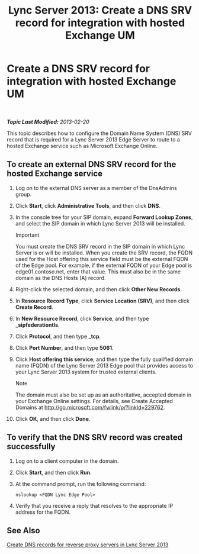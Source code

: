 ﻿---
title: 'Lync Server 2013: Create a DNS SRV record for integration with hosted Exchange UM'
TOCTitle: Create a DNS SRV record for integration with hosted Exchange UM
ms:assetid: 8ea590ae-58ea-4ca5-9853-e0708b3ea760
ms:mtpsurl: https://technet.microsoft.com/en-us/library/Hh500728(v=OCS.15)
ms:contentKeyID: 48184770
ms.date: 07/23/2014
mtps_version: v=OCS.15
---

<div data-xmlns="http://www.w3.org/1999/xhtml">

<div class="topic" data-xmlns="http://www.w3.org/1999/xhtml" data-msxsl="urn:schemas-microsoft-com:xslt" data-cs="http://msdn.microsoft.com/en-us/">

<div data-asp="http://msdn2.microsoft.com/asp">

# Create a DNS SRV record for integration with hosted Exchange UM

</div>

<div id="mainSection">

<div id="mainBody">

<span> </span>

_**Topic Last Modified:** 2013-02-20_

This topic describes how to configure the Domain Name System (DNS) SRV record that is required for a Lync Server 2013 Edge Server to route to a hosted Exchange service such as Microsoft Exchange Online.

<div>

## To create an external DNS SRV record for the hosted Exchange service

1.  Log on to the external DNS server as a member of the DnsAdmins group.

2.  Click **Start**, click **Administrative Tools**, and then click **DNS**.

3.  In the console tree for your SIP domain, expand **Forward Lookup Zones**, and select the SIP domain in which Lync Server 2013 will be installed.
    
    <div class="alert">
    

    > [!IMPORTANT]
    > You must create the DNS SRV record in the SIP domain in which Lync Server is or will be installed. When you create the SRV record, the FQDN used for the Host offering this service field must be the external FQDN of the Edge pool. For example, if the external FQDN of your Edge pool is edge01.contoso.net, enter that value. This must also be in the same domain as the DNS Hosts (A) record.

    
    </div>

4.  Right-click the selected domain, and then click **Other New Records**.

5.  In **Resource Record Type**, click **Service Location (SRV)**, and then click **Create Record**.

6.  In **New Resource Record**, click **Service**, and then type **\_sipfederationtls**.

7.  Click **Protocol**, and then type **\_tcp**.

8.  Click **Port Number**, and then type **5061**.

9.  Click **Host offering this service**, and then type the fully qualified domain name (FQDN) of the Lync Server 2013 Edge pool that provides access to your Lync Server 2013 system for trusted external clients.
    
    <div class="alert">
    

    > [!NOTE]
    > The domain must also be set up as an authoritative, accepted domain in your Exchange Online settings. For details, see Create Accepted Domains at <A href="http://go.microsoft.com/fwlink/p/?linkid=229762">http://go.microsoft.com/fwlink/p/?linkId=229762</A>.

    
    </div>

10. Click **OK**, and then click **Done**.

</div>

<div>

## To verify that the DNS SRV record was created successfully

1.  Log on to a client computer in the domain.

2.  Click **Start**, and then click **Run**.

3.  At the command prompt, run the following command:
    
        nslookup <FQDN Lync Edge Pool>

4.  Verify that you receive a reply that resolves to the appropriate IP address for the FQDN.

</div>

<div>

## See Also


[Create DNS records for reverse proxy servers in Lync Server 2013](lync-server-2013-create-dns-records-for-reverse-proxy-servers.md)  
  

</div>

</div>

<span> </span>

</div>

</div>

</div>

